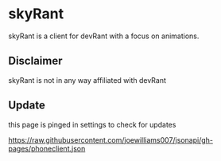 # skyRant
skyRant is a client for devRant with a focus on animations.

## Disclaimer
skyRant is not in any way affiliated with devRant

## Update
this page is pinged in settings to check for updates

https://raw.githubusercontent.com/joewilliams007/jsonapi/gh-pages/phoneclient.json
